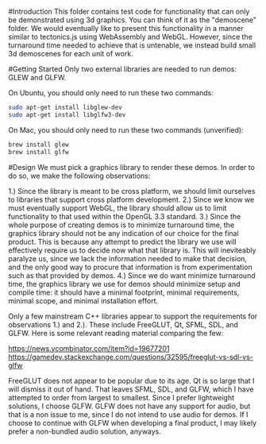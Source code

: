 #Introduction
This folder contains test code for functionality that can only be demonstrated using 3d graphics. You can think of it as the "demoscene" folder. We would eventually like to present this functionality in a manner similar to tectonics.js using WebAssembly and WebGL. However, since the turnaround time needed to achieve that is untenable, we instead build small 3d demoscenes for each unit of work. 

#Getting Started
Only two external libraries are needed to run demos: GLEW and GLFW. 

On Ubuntu, you should only need to run these two commands:

```sh
sudo apt-get install libglew-dev
sudo apt-get install libglfw3-dev
```

On Mac, you should only need to run these two commands (unverified):
```sh
brew install glew
brew install glfw
```

#Design
We must pick a graphics library to render these demos. In order to do so, we make the following observations:

1.) Since the library is meant to be cross platform, we should limit ourselves to libraries that support cross platform development. 
2.) Since we know we must eventually support WebGL, the library should allow us to limit functionality to that used within the OpenGL 3.3 standard. 
3.) Since the whole purpose of creating demos is to minimize turnaround time, the graphics library should not be any indication of our choice for the final product. This is because any attempt to predict the library we use will effectively require us to decide now what that library is. This will ineviteably paralyze us, since we lack the information needed to make that decision, and the only good way to procure that information is from experimentation such as that provided by demos.
4.) Since we do want minimize turnaround time, the graphics library we use for demos should minimize setup and compile time: it should have a minimal footprint, minimal requirements, minimal scope, and minimal installation effort. 

Only a few mainstream C++ libraries appear to support the requirements for observations 1.) and 2.). These include FreeGLUT, Qt, SFML, SDL, and GLFW. Here is some relevant reading material comparing the few:

https://news.ycombinator.com/item?id=19677201
https://gamedev.stackexchange.com/questions/32595/freeglut-vs-sdl-vs-glfw

FreeGLUT does not appear to be popular due to its age. Qt is so large that I will dismiss it out of hand. That leaves SFML, SDL, and GLFW, which I have attempted to order from largest to smallest. Since I prefer lightweight solutions, I choose GLFW. GLFW does not have any support for audio, but that is a non issue to me, since I do not intend to use audio for demos. If I choose to continue with GLFW when developing a final product, I may likely prefer a non-bundled audio solution, anyways. 
